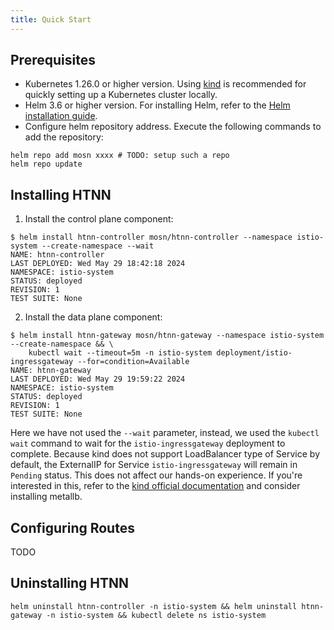 ```yaml
---
title: Quick Start
---
```


## Prerequisites

* Kubernetes 1.26.0 or higher version. Using [kind](https://kind.sigs.k8s.io/) is recommended for quickly setting up a Kubernetes cluster locally.
* Helm 3.6 or higher version. For installing Helm, refer to the [Helm installation guide](https://helm.sh/docs/intro/install/).
* Configure helm repository address. Execute the following commands to add the repository:

```shell
helm repo add mosn xxxx # TODO: setup such a repo
helm repo update
```

## Installing HTNN

1. Install the control plane component:

```shell
$ helm install htnn-controller mosn/htnn-controller --namespace istio-system --create-namespace --wait
NAME: htnn-controller
LAST DEPLOYED: Wed May 29 18:42:18 2024
NAMESPACE: istio-system
STATUS: deployed
REVISION: 1
TEST SUITE: None
```

2. Install the data plane component:

```shell
$ helm install htnn-gateway mosn/htnn-gateway --namespace istio-system --create-namespace && \
    kubectl wait --timeout=5m -n istio-system deployment/istio-ingressgateway --for=condition=Available
NAME: htnn-gateway
LAST DEPLOYED: Wed May 29 19:59:22 2024
NAMESPACE: istio-system
STATUS: deployed
REVISION: 1
TEST SUITE: None
```

Here we have not used the `--wait` parameter, instead, we used the `kubectl wait` command to wait for the `istio-ingressgateway` deployment to complete. Because kind does not support LoadBalancer type of Service by default, the ExternalIP for Service `istio-ingressgateway` will remain in `Pending` status. This does not affect our hands-on experience. If you're interested in this, refer to the [kind official documentation](https://kind.sigs.k8s.io/docs/user/loadbalancer/) and consider installing metallb.

## Configuring Routes

TODO

## Uninstalling HTNN

```shell
helm uninstall htnn-controller -n istio-system && helm uninstall htnn-gateway -n istio-system && kubectl delete ns istio-system
```
